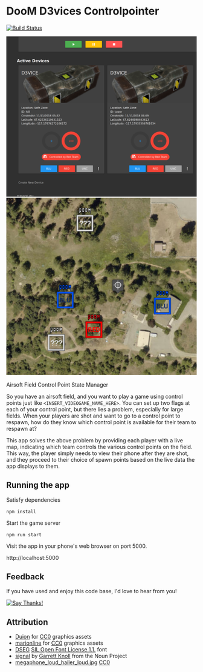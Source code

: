 # DooM D3vices Controlpointer

[![Build Status](https://travis-ci.com/doomsquadairsoft/controlpointer.svg?branch=master)](https://travis-ci.com/doomsquadairsoft/controlpointer)

![The Controlpointer admin interface boasts the ability to create new D3vices, and remotely change their state.](https://raw.githubusercontent.com/doomsquadairsoft/controlpointer/master/src_client/assets/controlpointer_example.png)
![The Controlpointer map shows the capture points and their controlling team.](https://raw.githubusercontent.com/doomsquadairsoft/controlpointer/master/src_client/assets/controlpointer_example2.png)

Airsoft Field Control Point State Manager


So you have an airsoft field, and you want to play a game using control points just like `<INSERT_VIDEOGAME_NAME_HERE>`. You can set up two flags at each of your control point, but there lies a problem, especially for large fields. When your players are shot and want to go to a control point to respawn, how do they know which control point is available for their team to respawn at?

This app solves the above problem by providing each player with a live map, indicating which team controls the various control points on the field. This way, the player simply needs to view their phone after they are shot, and they proceed to their choice of spawn points based on the live data the app displays to them.


## Running the app

Satisfy dependencies

    npm install


Start the game server

    npm run start

Visit the app in your phone's web browser on port 5000.

http://localhost:5000


## Feedback

If you have used and enjoy this code base, I'd love to hear from you!

[![Say Thanks!](https://img.shields.io/badge/Say%20Thanks-!-1EAEDB.svg)](https://saythanks.io/to/insanity54)


## Attribution

  * [Duion](https://opengameart.org/users/duion) for [CC0](https://creativecommons.org/choose/zero/) graphics assets
  * [marionline](https://opengameart.org/users/marionline) for [CC0](https://creativecommons.org/choose/zero/) graphics assets
  * [DSEG](https://www.keshikan.net/fonts-e.html) [SIL Open Font License 1.1.](http://scripts.sil.org/OFL) font
  * [signal](https://thenounproject.com/term/signal/41314/) by [Garrett Knoll](https://thenounproject.com/g_a.k_/) from the Noun Project
  * [megaphone_loud_hailer_loud.jpg](https://free-images.com/display/megaphone_loud_hailer_loud.html) [CC0](https://creativecommons.org/choose/zero/)
